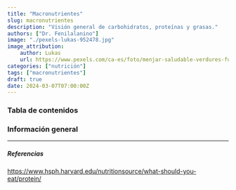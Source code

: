 ```yaml
---
title: "Macronutrientes"
slug: macronutrientes
description: "Visión general de carbohidratos, proteínas y grasas."
authors: ["Dr. Fenilalanino"]
image: "./pexels-lukas-952478.jpg"
image_attribution:
    author: Lukas
    url: https://www.pexels.com/ca-es/foto/menjar-saludable-verdures-fusta-952478/
categories: ["nutrición"]
tags: ["macronutrientes"]
draft: true
date: 2024-03-07T07:00:00Z
---
```


### Tabla de contenidos


### Información general

---

##### Referencias

https://www.hsph.harvard.edu/nutritionsource/what-should-you-eat/protein/
